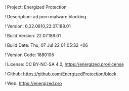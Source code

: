 ! Project: Energized Protection

! Description: ad.porn.malware blocking.

! Version: 6.32.0810.22.07.188.01

! Build Version: 22.07.188.01

! Build Date: Thu, 07 Jul 22 01:05:32 +06

! Version Code: 1880105

! License: CC BY-NC-SA 4.0, https://energized.pro/license

! Github: https://github.com/EnergizedProtection/block

! Web: https://energized.pro

